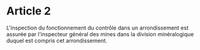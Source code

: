 # Article 2

L'inspection du fonctionnement du contrôle dans un arrondissement est assurée par l'inspecteur général des mines dans la division minéralogique duquel est compris cet arrondissement.
